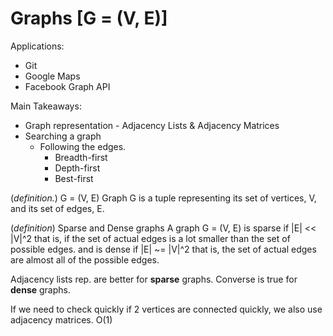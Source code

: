 Graphs [G = (V, E)]
===
Applications:
* Git
* Google Maps
* Facebook Graph API

Main Takeaways:
* Graph representation - Adjacency Lists & Adjacency Matrices
* Searching a graph
    * Following the edges.
        * Breadth-first
        * Depth-first
        * Best-first

(*definition.*) G = (V, E)
    Graph G is a tuple representing its set of vertices, V, and its
    set of edges, E.

(*definition*) Sparse and Dense graphs
    A graph G = (V, E) is sparse if
        |E| << |V|^2
    that is, if the set of actual edges is a lot smaller than the set of
    possible edges.
    and is dense if
        |E| ~= |V|^2
    that is, the set of actual edges are almost all of the possible edges.

Adjacency lists rep. are better for **sparse** graphs. Converse is true
for **dense** graphs.

If we need to check quickly if 2 vertices are connected quickly, we also
use adjacency matrices. O(1)
